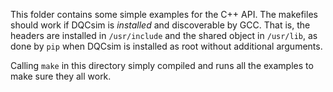 This folder contains some simple examples for the C++ API. The makefiles should
work if DQCsim is *installed* and discoverable by GCC. That is, the headers are
installed in `/usr/include` and the shared object in `/usr/lib`, as done by
`pip` when DQCsim is installed as root without additional arguments.

Calling `make` in this directory simply compiled and runs all the examples to
make sure they all work.

